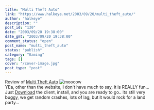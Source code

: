 ```yaml
---
title: "Multi Theft Auto"
link: "https://www.halkeye.net/2003/09/20/multi_theft_auto/"
author: "halkeye"
description: ""
post_id: "130"
date: "2003/09/20 19:38:00"
date_gmt: "2003/09/20 19:38:00"
comment_status: "open"
post_name: "multi_theft_auto"
status: "publish"
category: "Gaming"
tags: []
cover: "/cover-image.jpg"
post_type: "post"
---
```


Review of [Multi Theft Auto](http://mtavc.com/) ![moocow](http://www.halkeye.net/files/images/2956_f5f06c8aba2da87601eb0384c0d65c0d.thumb.jpg)   
YEa, other than the website, i don't have much to say, it is REALLY fun... Just [Download](http://www.mtavc.com/) the client, install, and you are ready to go.. Its still very buggy, we get random crashes, lots of lag, but it would rock for a land party...